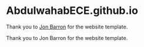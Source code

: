 # AbdulwahabECE.github.io

Thank you to <a href="https://jonbarron.info/">Jon Barron</a> for the website template.

Thank you to <a href="https://jonbarron.info/" style="text-decoration: none;">Jon Barron</a> for the website template.


